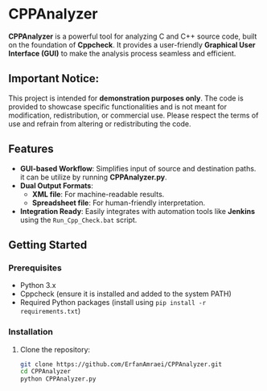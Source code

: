 # CPPAnalyzer  

**CPPAnalyzer** is a powerful tool for analyzing C and C++ source code, built on the foundation of **Cppcheck**. It provides a user-friendly **Graphical User Interface (GUI)** to make the analysis process seamless and efficient.  

## Important Notice:
This project is intended for **demonstration purposes only**. The code is provided to showcase specific functionalities and is not meant for modification, redistribution, or commercial use. Please respect the terms of use and refrain from altering or redistributing the code.

## Features  
- **GUI-based Workflow**: Simplifies input of source and destination paths. it can be utilize by running **CPPAnalyzer.py**.
- **Dual Output Formats**:  
  - **XML file**: For machine-readable results.  
  - **Spreadsheet file**: For human-friendly interpretation.  
- **Integration Ready**: Easily integrates with automation tools like **Jenkins** using the `Run_Cpp_Check.bat` script.  

## Getting Started  

### Prerequisites  
- Python 3.x  
- Cppcheck (ensure it is installed and added to the system PATH)  
- Required Python packages (install using `pip install -r requirements.txt`)  

### Installation  
1. Clone the repository:  
   ```bash  
   git clone https://github.com/ErfanAmraei/CPPAnalyzer.git  
   cd CPPAnalyzer
   python CPPAnalyzer.py

